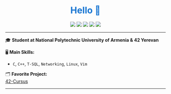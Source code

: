 <!-- Profile README for qaneee -->

<h1 align="center" style="color:#1976d2;">
    Hello  👋
</h1>

<p align="center">
  <img src="https://img.shields.io/badge/-Minimalist%20Coder-1976d2?style=flat-square&logo=github&logoColor=white"/>
  <img src="https://img.shields.io/badge/C-blue?logo=c&logoColor=white&style=flat-square"/>
  <img src="https://img.shields.io/badge/Linux-1976d2?logo=linux&logoColor=white&style=flat-square"/>
  <img src="https://img.shields.io/badge/Vim-1976d2?logo=vim&logoColor=white&style=flat-square"/>
  <img src="https://img.shields.io/badge/GitHub-1976d2?logo=github&logoColor=white&style=flat-square"/>
</p>

---

🎓 **Student at National Polytechnic University of Armenia & 42 Yerevan**

🖥️ **Main Skills:**
- `C`,   `C++`,   `T-SQL`,   `Networking`,   `Linux`,   `Vim`

🗂️ **Favorite Project:**  
[42-Cursus](https://github.com/qaneee/42-Cursus)

---
